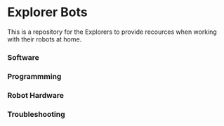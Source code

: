 # Explorer Bots

This is a repository for the Explorers to provide recources when working with their robots at home.

### Software

### Programmming

### Robot Hardware

### Troubleshooting


